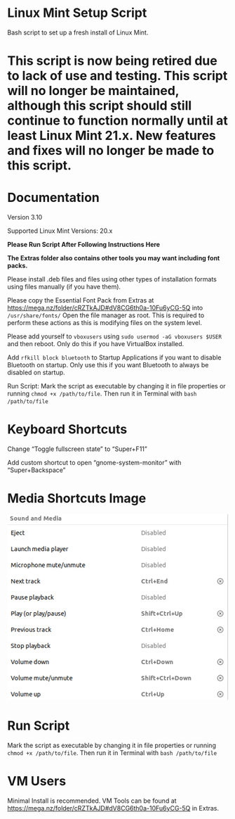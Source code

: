 # Linux Mint Setup Script
Bash script to set up a fresh install of Linux Mint.

# This script is now being retired due to lack of use and testing. This script will no longer be maintained, although this script should still continue to function normally until at least Linux Mint 21.x. New features and fixes will no longer be made to this script. 

# Documentation

Version 3.10

Supported Linux Mint Versions: 20.x

**Please Run Script After Following Instructions Here**

**The Extras folder also contains other tools you may want including font packs.**

Please install .deb files and files using other types of installation formats using files manually (if you have them).

Please copy the Essential Font Pack from Extras at https://mega.nz/folder/cRZTkAJD#dV8CG6th0a-10Fu6yCG-5Q into `/usr/share/fonts/` Open the file manager as root. This is required to perform these actions as this is modifying files on the system level.

Please add yourself to `vboxusers` using `sudo usermod -aG vboxusers $USER` and then reboot. Only do this if you have VirtualBox installed.

Add `rfkill block bluetooth` to Startup Applications if you want to disable Bluetooth on startup. Only use this if you want Bluetooth to always be disabled on startup.

Run Script:
Mark the script as executable by changing it in file properties or running `chmod +x /path/to/file`. Then run it in Terminal with `bash /path/to/file`


# Keyboard Shortcuts

Change “Toggle fullscreen state” to “Super+F11”

Add custom shortcut to open “gnome-system-monitor” with “Super+Backspace”


# Media Shortcuts Image
![Error](https://raw.githubusercontent.com/TechnologyMan101/linux-mint-setup-script/master/Media%20Shortcuts%20for%20Desktop%20Keyboards.png)


# Run Script

Mark the script as executable by changing it in file properties or running `chmod +x /path/to/file`. Then run it in Terminal with `bash /path/to/file`

# VM Users

Minimal Install is recommended. VM Tools can be found at  https://mega.nz/folder/cRZTkAJD#dV8CG6th0a-10Fu6yCG-5Q in Extras.
